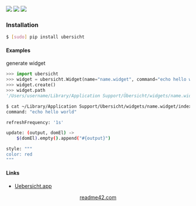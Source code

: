 <!--
https://readme42.com
-->


[![](https://img.shields.io/pypi/v/ubersicht.svg?maxAge=3600)](https://pypi.org/project/ubersicht/)
[![](https://img.shields.io/badge/License-Unlicense-blue.svg?longCache=True)](https://unlicense.org/)
[![](https://github.com/andrewp-as-is/ubersicht.py/workflows/tests42/badge.svg)](https://github.com/andrewp-as-is/ubersicht.py/actions)

### Installation
```bash
$ [sudo] pip install ubersicht
```

#### Examples
generate widget
```python
>>> import ubersicht
>>> widget = ubersicht.Widget(name="name.widget", command="echo hello world", refresh="1s",style="color: red")
>>> widget.create()
>>> widget.path
'/Users/username/Library/Application Support/Übersicht/widgets/name.widget'
```

```bash
$ cat ~/Library/Application Support/Übersicht/widgets/name.widget/index.coffee
command: "echo hello world"

refreshFrequency: '1s'

update: (output, domEl) ->
    $(domEl).empty().append("#{output}")

style: """
color: red
"""
```

#### Links
+   [Uebersicht.app](https://github.com/felixhageloh/uebersicht)

<p align="center">
    <a href="https://readme42.com/">readme42.com</a>
</p>